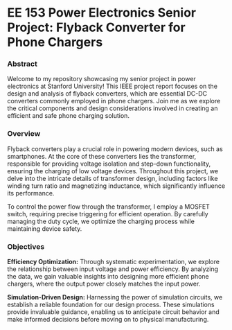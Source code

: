 # EE 153 Power Electronics Senior Project: Flyback Converter for Phone Chargers

### Abstract
Welcome to my repository showcasing my senior project in power electronics at Stanford University! This IEEE project report focuses on the design and analysis of flyback converters, which are essential DC-DC converters commonly employed in phone chargers. Join me as we explore the critical components and design considerations involved in creating an efficient and safe phone charging solution.

### Overview
Flyback converters play a crucial role in powering modern devices, such as smartphones. At the core of these converters lies the transformer, responsible for providing voltage isolation and step-down functionality, ensuring the charging of low voltage devices. Throughout this project, we delve into the intricate details of transformer design, including factors like winding turn ratio and magnetizing inductance, which significantly influence its performance.

To control the power flow through the transformer, I employ a MOSFET switch, requiring precise triggering for efficient operation. By carefully managing the duty cycle, we optimize the charging process while maintaining device safety.
### Objectives
**Efficiency Optimization:** Through systematic experimentation, we explore the relationship between input voltage and power efficiency. By analyzing the data, we gain valuable insights into designing more efficient phone chargers, where the output power closely matches the input power.

**Simulation-Driven Design:** Harnessing the power of simulation circuits, we establish a reliable foundation for our design process. These simulations provide invaluable guidance, enabling us to anticipate circuit behavior and make informed decisions before moving on to physical manufacturing.
